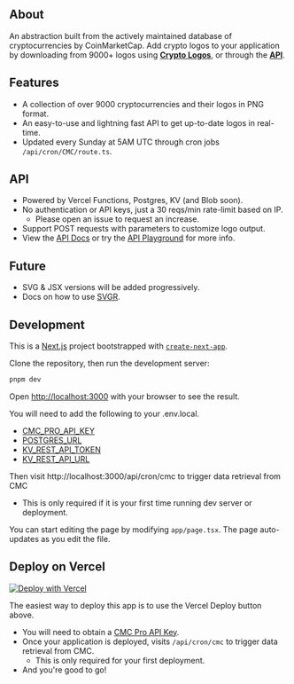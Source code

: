 ## About

An abstraction built from the actively maintained database of cryptocurrencies by CoinMarketCap. Add crypto logos to your application by downloading from 9000+ logos using [**Crypto Logos**](https://cryptologos.vercel.app), or through the [**API**](https://github.com/0x-Legend/crypto-logos/blob/c35e0141730f32ac4d9768d7ff56ec8ed58721d5/app/api/README.md).

## Features

- A collection of over 9000 cryptocurrencies and their logos in PNG format.
- An easy-to-use and lightning fast API to get up-to-date logos in real-time.
- Updated every Sunday at 5AM UTC through cron jobs ```/api/cron/CMC/route.ts```.

## API
- Powered by Vercel Functions, Postgres, KV (and Blob soon).
- No authentication or API keys, just a 30 reqs/min rate-limit based on IP. 
  - Please open an issue to request an increase.
- Support POST requests with parameters to customize logo output.
- View the [API Docs](https://github.com/0x-Legend/crypto-logos/blob/c35e0141730f32ac4d9768d7ff56ec8ed58721d5/app/api/README.md) or try the [API Playground](https://cryptologos.vercel.app/api/playground) for more info.

## Future
- SVG & JSX versions will be added progressively.
- Docs on how to use [SVGR](https://react-svgr.com/).

## Development

This is a [Next.js](https://nextjs.org/) project bootstrapped with [`create-next-app`](https://github.com/vercel/next.js/tree/canary/packages/create-next-app).

Clone the repository, then run the development server:

```bash
pnpm dev
```

Open [http://localhost:3000](http://localhost:3000) with your browser to see the result.

You will need to add the following to your .env.local.
- [CMC_PRO_API_KEY](https://pro.coinmarketcap.com/)
- [POSTGRES_URL](https://vercel.com/storage/postgres)
- [KV_REST_API_TOKEN](https://vercel.com/storage/kv)
- [KV_REST_API_URL](https://vercel.com/storage/kv)

Then visit http://localhost:3000/api/cron/cmc to trigger data retrieval from CMC
- This is only required if it is your first time running dev server or deployment.

You can start editing the page by modifying `app/page.tsx`. The page auto-updates as you edit the file.


## Deploy on Vercel
[![Deploy with Vercel](https://vercel.com/button)](https://vercel.com/new/clone?repository-url=https%3A%2F%2Fgithub.com%2Fajayvignesh01%2FCrypto-Logos&env=CMC_PRO_API_KEY&stores=[{"type":"postgres"},{"type":"kv"}])

The easiest way to deploy this app is to use the Vercel Deploy button above.
- You will need to obtain a [CMC Pro API Key](https://pro.coinmarketcap.com/).
- Once your application is deployed, visits `/api/cron/cmc` to trigger data retrieval from CMC.
  - This is only required for your first deployment.
- And you're good to go!

